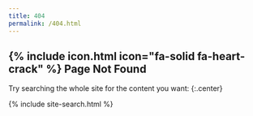 ```yaml
---
title: 404
permalink: /404.html
---
```


## {% include icon.html icon="fa-solid fa-heart-crack" %} Page Not Found

Try searching the whole site for the content you want: 
{:.center}

{% include site-search.html %}
